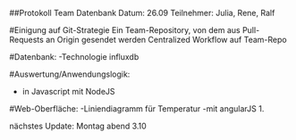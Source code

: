 ##Protokoll Team Datenbank
Datum: 26.09
Teilnehmer: Julia, Rene, Ralf

#Einigung auf Git-Strategie
Ein Team-Repository, von dem aus Pull-Requests an Origin gesendet werden
Centralized Workflow auf Team-Repo

#Datenbank:
-Technologie influxdb

#Auswertung/Anwendungslogik:
- in Javascript mit NodeJS

#Web-Oberfläche:
-Liniendiagramm für Temperatur
-mit angularJS 1.

nächstes Update:
Montag abend 3.10
